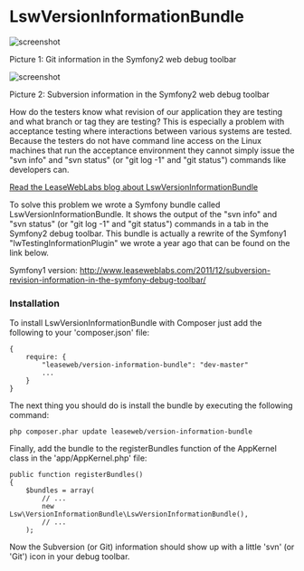 LswVersionInformationBundle
===========================

![screenshot](http://www.leaseweblabs.com/wp-content/uploads/2013/02/git_info.png)

Picture 1: Git information in the Symfony2 web debug toolbar

![screenshot](http://www.leaseweblabs.com/wp-content/uploads/2013/02/svn_info.png)

Picture 2: Subversion information in the Symfony2 web debug toolbar

How do the testers know what revision of our application they are testing and what branch or 
tag they are testing? This is especially a problem with acceptance testing where interactions
between various systems are tested. Because the testers do not have command line access on
the Linux machines that run the acceptance environment they cannot simply issue the "svn info"
and "svn status" (or "git log -1" and "git status") commands like developers can.

[Read the LeaseWebLabs blog about LswVersionInformationBundle](http://www.leaseweblabs.com/2013/02/git-version-information-in-symfony2-wdt/)

To solve this problem we wrote a Symfony bundle called LswVersionInformationBundle. It shows
the output of the "svn info" and "svn status" (or "git log -1" and "git status") commands in a
tab in the Symfony2 debug toolbar. This bundle is actually a rewrite of the Symfony1 
"lwTestingInformationPlugin" we wrote a year ago that can be found on the link below.

Symfony1 version: http://www.leaseweblabs.com/2011/12/subversion-revision-information-in-the-symfony-debug-toolbar/

### Installation

To install LswVersionInformationBundle with Composer just add the following to your 'composer.json' file:

    {
        require: {
            "leaseweb/version-information-bundle": "dev-master"
            ...
        }
    }

The next thing you should do is install the bundle by executing the following command:

    php composer.phar update leaseweb/version-information-bundle

Finally, add the bundle to the registerBundles function of the AppKernel class in the 'app/AppKernel.php' file:

    public function registerBundles()
    {
        $bundles = array(
            // ...
            new Lsw\VersionInformationBundle\LswVersionInformationBundle(),
            // ...
        );


Now the Subversion (or Git) information should show up with a little 'svn' (or 'Git') icon in your debug toolbar.
